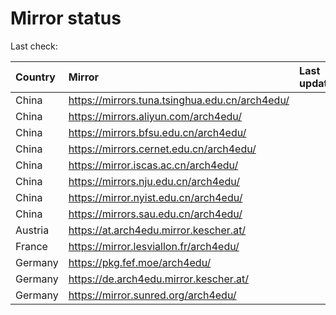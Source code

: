 <script src="./time.js"></script>
# Mirror status
Last check: <script type="text/javascript">localize(1705180524.2919998);</script>

|Country|Mirror|Last update|
|:------|:-----|:----------|
|China|https://mirrors.tuna.tsinghua.edu.cn/arch4edu/|<script type="text/javascript">localize(1705127471);</script>|
|China|https://mirrors.aliyun.com/arch4edu/|<script type="text/javascript">localize(1705127471);</script>|
|China|https://mirrors.bfsu.edu.cn/arch4edu/|<script type="text/javascript">localize(1705127471);</script>|
|China|https://mirrors.cernet.edu.cn/arch4edu/|<script type="text/javascript">localize(1705127471);</script>|
|China|https://mirror.iscas.ac.cn/arch4edu/|<script type="text/javascript">localize(1705127471);</script>|
|China|https://mirrors.nju.edu.cn/arch4edu/|<script type="text/javascript">localize(1705084969);</script>|
|China|https://mirror.nyist.edu.cn/arch4edu/|<script type="text/javascript">localize(1705170777);</script>|
|China|https://mirrors.sau.edu.cn/arch4edu/|<script type="text/javascript">localize(1705170777);</script>|
|Austria|https://at.arch4edu.mirror.kescher.at/|<script type="text/javascript">localize(1705170777);</script>|
|France|https://mirror.lesviallon.fr/arch4edu/|<script type="text/javascript">localize(1705127471);</script>|
|Germany|https://pkg.fef.moe/arch4edu/|<script type="text/javascript">localize(1705170777);</script>|
|Germany|https://de.arch4edu.mirror.kescher.at/|<script type="text/javascript">localize(1705170777);</script>|
|Germany|https://mirror.sunred.org/arch4edu/|<script type="text/javascript">localize(1705170777);</script>|

<script src="./tablefilter/tablefilter.js"></script>
<script src="./table.js"></script>